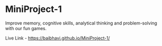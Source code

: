 # MiniProject-1
Improve memory, cognitive skills, analytical thinking and problem-solving with our fun games.

Live Link - https://baibhavi.github.io/MiniProject-1/
